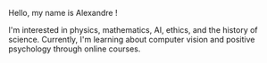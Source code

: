 Hello, my name is Alexandre !

I'm interested in physics, mathematics, AI, ethics, and the history of science. Currently, I'm learning about computer vision and positive psychology through online courses. 


<!---
atytgat/atytgat is a ✨ special ✨ repository because its `README.md` (this file) appears on your GitHub profile.
You can click the Preview link to take a look at your changes.
--->
